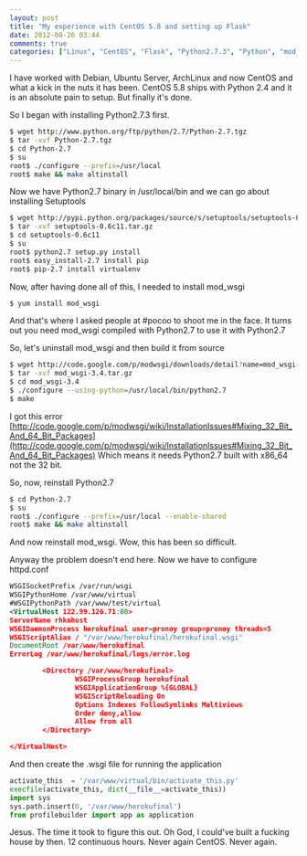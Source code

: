 ```yaml
---
layout: post
title: "My experience with CentOS 5.8 and setting up Flask"
date: 2012-08-26 03:44
comments: true
categories: ["Linux", "CentOS", "Flask", "Python2.7.3", "Python", "mod_wsgi", "httpd"]
---
```


I have worked with Debian, Ubuntu Server, ArchLinux and now CentOS and what a kick in the nuts it has been. CentOS 5.8 ships with Python 2.4 and it is an absolute pain to setup. But finally it's done.

So I began with installing Python2.7.3 first. 

```bash install Python2.7
$ wget http://www.python.org/ftp/python/2.7/Python-2.7.tgz
$ tar -xvf Python-2.7.tgz
$ cd Python-2.7
$ su
root$ ./configure --prefix=/usr/local
root$ make && make altinstall
```

Now we have Python2.7 binary in /usr/local/bin and we can go about installing Setuptools

```bash install Setuptools
$ wget http://pypi.python.org/packages/source/s/setuptools/setuptools-0.6c11.tar.gz#md5=7df2a529a074f613b509fb44feefe74e
$ tar -xvf setuptools-0.6c11.tar.gz
$ cd setuptools-0.6c11
$ su
root$ python2.7 setup.py install
root$ easy_install-2.7 install pip
root$ pip-2.7 install virtualenv
```
Now, after having done all of this, I needed to install mod_wsgi

```bash mod_wsgi
$ yum install mod_wsgi
```

And that's where I asked people at #pocoo to shoot me in the face. It turns out you need mod_wsgi compiled with Python2.7 to use it with Python2.7

So, let's uninstall mod_wsgi and then build it from source

```bash compile mod_wsgi
$ wget http://code.google.com/p/modwsgi/downloads/detail?name=mod_wsgi-3.4.tar.gz
$ tar -xvf mod_wsgi-3.4.tar.gz
$ cd mod_wsgi-3.4
$ ./configure --using-python=/usr/local/bin/python2.7
$ make
```

I got this error [http://code.google.com/p/modwsgi/wiki/InstallationIssues#Mixing_32_Bit_And_64_Bit_Packages](http://code.google.com/p/modwsgi/wiki/InstallationIssues#Mixing_32_Bit_And_64_Bit_Packages) Which means it needs Python2.7 built with x86_64 not the 32 bit.

So, now, reinstall Python2.7

```bash install Python2.7
$ cd Python-2.7
$ su
root$ ./configure --prefix=/usr/local --enable-shared
root$ make && make altinstall
```

And now reinstall mod_wsgi. Wow, this has been so difficult. 

Anyway the problem doesn't end here. Now we have to configure httpd.conf

```xml httpd.conf
WSGISocketPrefix /var/run/wsgi
WSGIPythonHome /var/www/virtual
#WSGIPythonPath /var/www/test/virtual
<VirtualHost 122.99.126.71:80>
ServerName rhknhost
WSGIDaemonProcess herokufinal user=pronoy group=pronoy threads=5
WSGIScriptAlias / "/var/www/herokufinal/herokufinal.wsgi"
DocumentRoot /var/www/herokufinal
ErrorLog /var/www/herokufinal/logs/error.log

        <Directory /var/www/herokufinal>
                WSGIProcessGroup herokufinal
                WSGIApplicationGroup %{GLOBAL}
                WSGIScriptReloading On
                Options Indexes FollowSymlinks Multiviews
                Order deny,allow
                Allow from all
        </Directory>

</VirtualHost>
```

And then create the .wsgi file for running the application

```python myapplication.wsgi
activate_this  = '/var/www/virtual/bin/activate_this.py'
execfile(activate_this, dict(__file__=activate_this))
import sys
sys.path.insert(0, '/var/www/herokufinal')
from profilebuilder import app as application
```

Jesus. The time it took to figure this out. Oh God, I could've built a fucking house by then. 12 continuous hours. Never again CentOS. Never again.